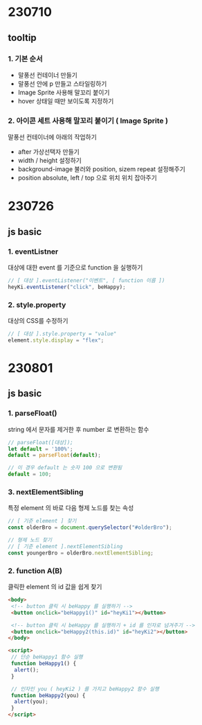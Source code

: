 # 230710

## tooltip

### 1. 기본 순서

- 말풍선 컨테이너 만들기
- 말풍선 안에 p 만들고 스타일링하기
- Image Sprite 사용해 말꼬리 붙이기
- hover 상태일 때만 보이도록 지정하기

### 2. 아이콘 세트 사용해 말꼬리 붙이기 ( Image Sprite )

말풍선 컨테이너에 아래의 작업하기

- after 가상선택자 만들기
- width / height 설정하기
- background-image 불러와 position, sizem repeat 설정해주기
- position absolute, left / top 으로 위치 위치 잡아주기

# 230726

## js basic

### 1. eventListner

대상에 대한 event 를 기준으로 function 을 실행하기

```js
// [ 대상 ].eventListener("이벤트", [ function 이름 ])
heyKi.eventListener("click", beHappy);
```

### 2. style.property

대상의 CSS를 수정하기

```js
// [ 대상 ].style.property = "value"
element.style.display = "flex";
```

# 230801

## js basic

### 1. parseFloat()

string 에서 문자를 제거한 후 number 로 변환하는 함수

```js
// parseFloat([대상]);
let default = '100%';
default = parseFloat(default);

// 이 경우 default 는 숫자 100 으로 변환됨
default = 100;
```

### 3. nextElementSibling

특정 element 의 바로 다음 형제 노드를 찾는 속성

```js
// [ 기준 element ] 찾기
const olderBro = document.querySelector("#olderBro");

// 형제 노드 찾기
// [ 기준 element ].nextElementSibling
const youngerBro = olderBro.nextElementSibling;
```

### 2. function A(B)

클릭한 element 의 id 값을 쉽게 찾기

```html
<body>
 <!-- button 클릭 시 beHappy 를 실행하기 -->
 <button onclick="beHappy1()" id="heyKi1"></button>

 <!-- button 클릭 시 beHappy 를 실행하기 + id 를 인자로 넘겨주기 -->
 <button onclick="beHappy2(this.id)" id="heyKi2"></button>
</body>

<script>
 // 단순 beHappy1 함수 실행
 function beHappy1() {
  alert();
 }

 // 인자인 you ( heyKi2 ) 를 가지고 beHappy2 함수 실행
 function beHappy2(you) {
  alert(you);
 }
</script>
```
